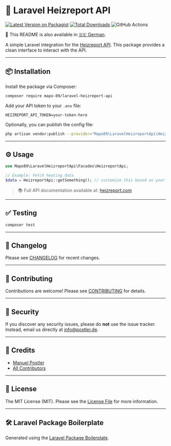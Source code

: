 # 🚀 Laravel Heizreport API

[![Latest Version on Packagist](https://img.shields.io/packagist/v/mapo-89/laravel-heizreport-api.svg?style=flat-square)](https://packagist.org/packages/mapo-89/laravel-heizreport-api)
[![Total Downloads](https://img.shields.io/packagist/dt/mapo-89/laravel-heizreport-api.svg?style=flat-square)](https://packagist.org/packages/mapo-89/laravel-heizreport-api)
![GitHub Actions](https://github.com/mapo-89/laravel-heizreport-api/actions/workflows/main.yml/badge.svg)

📖 This README is also available in [🇩🇪 German](README.de.md).


A simple Laravel integration for the [Heizreport API](https://heizreport.com/hilfethemen/schnittstellen). This package provides a clean interface to interact with the API.

---

## 📦 Installation

Install the package via Composer:

```bash
composer require mapo-89/laravel-heizreport-api
```

Add your API token to your `.env` file:

```env
HEIZREPORT_API_TOKEN=your-token-here
```

Optionally, you can publish the config file:

```bash
php artisan vendor:publish --provider="Mapo89\LaravelHeizreportApi\HeizreportApiServiceProvider" --tag="config"
```

---

## ⚙️ Usage

```php
use Mapo89\LaravelHeizreportApi\Facades\HeizreportApi;

// Example: Fetch heating data
$data = HeizreportApi::getSomething(); // customize this based on your needs
```

> 📚 Full API documentation available at: [heizreport.com](https://heizreport.com/hilfethemen/schnittstellen)

---

## ✅ Testing

```bash
composer test
```

---

## 📒 Changelog

Please see [CHANGELOG](CHANGELOG.md) for recent changes.

---

## 🤝 Contributing

Contributions are welcome! Please see [CONTRIBUTING](CONTRIBUTING.md) for details.

---

## 🔐 Security

If you discover any security issues, please do **not** use the issue tracker. Instead, email us directly at [info@postler.de](mailto:info@postler.de).

---

## 👥 Credits

- [Manuel Postler](https://github.com/mapo-89)  
- [All Contributors](../../contributors)

---

## 📄 License

The MIT License (MIT). Please see the [License File](LICENSE.md) for more information.

---

## 🛠️ Laravel Package Boilerplate

Generated using the [Laravel Package Boilerplate](https://laravelpackageboilerplate.com).
